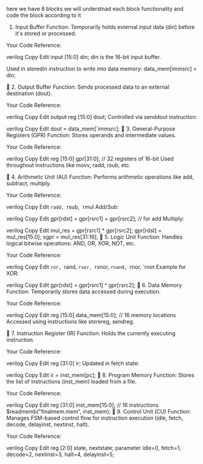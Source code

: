 

here we have 8 blocks 
we will understnad each block functionality and code the block according to it 

  1. Input Buffer
Function: Temporarily holds external input data (din) before it's stored or processed.

Your Code Reference:

verilog
Copy
Edit
input [15:0] din;
din is the 16-bit input buffer.

Used in storedin instruction to write into data memory: data_mem[immsrc] = din;

🔷 2. Output Buffer
Function: Sends processed data to an external destination (dout).

Your Code Reference:

verilog
Copy
Edit
output reg [15:0] dout;
Controlled via senddout instruction:

verilog
Copy
Edit
dout = data_mem[`immsrc];
🔷 3. General-Purpose Registers (GPR)
Function: Stores operands and intermediate values.

Your Code Reference:

verilog
Copy
Edit
reg [15:0] gpr[31:0]; // 32 registers of 16-bit
Used throughout instructions like movv, radd, rsub, etc.

🔷 4. Arithmetic Unit (AU)
Function: Performs arithmetic operations like add, subtract, multiply.

Your Code Reference:

verilog
Copy
Edit
`radd, `rsub, `rmul
Add/Sub:

verilog
Copy
Edit
gpr[rdst] = gpr[rsrc1] + gpr[rsrc2]; // for add
Multiply:

verilog
Copy
Edit
mul_res = gpr[rsrc1] * gpr[rsrc2];
gpr[rdst] = mul_res[15:0];
sgpr = mul_res[31:16];
🔷 5. Logic Unit
Function: Handles logical bitwise operations: AND, OR, XOR, NOT, etc.

Your Code Reference:

verilog
Copy
Edit
`ror, `rand, `rxor, `rxnor, `rnand, `rnor, `rnot
Example for XOR:

verilog
Copy
Edit
gpr[rdst] = gpr[rsrc1] ^ gpr[rsrc2];
🔷 6. Data Memory
Function: Temporarily stores data accessed during execution.

Your Code Reference:

verilog
Copy
Edit
reg [15:0] data_mem[15:0]; // 16 memory locations
Accessed using instructions like storereg, sendreg.

🔷 7. Instruction Register (IR)
Function: Holds the currently executing instruction.

Your Code Reference:

verilog
Copy
Edit
reg [31:0] ir;
Updated in fetch state:

verilog
Copy
Edit
ir = inst_mem[pc];
🔷 8. Program Memory
Function: Stores the list of instructions (inst_mem) loaded from a file.

Your Code Reference:

verilog
Copy
Edit
reg [31:0] inst_mem[15:0]; // 16 instructions
$readmemb("finalmem.mem", inst_mem);
🔷 9. Control Unit (CU)
Function: Manages FSM-based control flow for instruction execution (idle, fetch, decode, delayinst, nextinst, halt).

Your Code Reference:

verilog
Copy
Edit
reg [2:0] state, nextstate;
parameter idle=0, fetch=1, decode=2, nextinst=3, halt=4, delayinst=5;

